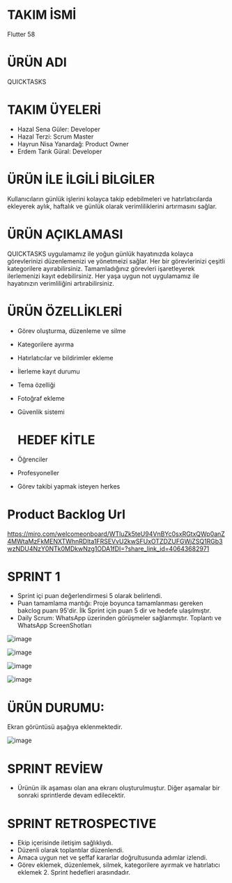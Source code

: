 # TAKIM İSMİ
Flutter 58 

# ÜRÜN ADI
QUICKTASKS 

# TAKIM ÜYELERİ 
- Hazal Sena Güler: Developer 
- Hazal Terzi: Scrum Master 
- Hayrun Nisa Yanardağ: Product Owner 
- Erdem Tarık Güral: Developer 

# ÜRÜN İLE İLGİLİ BİLGİLER 
Kullanıcıların günlük işlerini kolayca takip edebilmeleri ve hatırlatıcılarda ekleyerek aylık, haftalık ve günlük olarak verimliliklerini artırmasını sağlar. 

# ÜRÜN AÇIKLAMASI 
QUICKTASKS uygulamamız ile yoğun günlük hayatınızda kolayca görevlerinizi düzenlemenizi ve yönetmeizi sağlar. Her bir görevlerinizi çeşitli kategorilere ayırabilirsiniz. Tamamladığınız görevleri işaretleyerek ilerlemenizi kayıt edebilirsiniz. Her yaşa uygun not uygulamamız ile hayatınızın verimliliğini artırabilirsiniz. 

# ÜRÜN ÖZELLİKLERİ 
- Görev oluşturma, düzenleme ve silme
- Kategorilere ayırma
- Hatırlatıcılar ve bildirimler ekleme
- İlerleme kayıt durumu
- Tema özelliği
- Fotoğraf ekleme
- Güvenlik sistemi

  # HEDEF KİTLE

- Öğrenciler
- Profesyoneller
- Görev takibi yapmak isteyen herkes

# Product Backlog Url 
https://miro.com/welcomeonboard/WTluZk5teU94VnBYc0sxRGtxQWp0anZ4MWtaMzFkMENXTWhnRDlta1FRSEVvU2kwSFUxOTZDZUFGWjZSQ1RGb3wzNDU4NzY0NTk0MDkwNzg1ODA1fDI=?share_link_id=40643682971 

# SPRINT 1 
- Sprint içi puan değerlendirmesi 5 olarak belirlendi.
- Puan tamamlama mantığı: Proje boyunca tamamlanması gereken bakclog puanı 95'dir. İlk Sprint için puan 5 dir ve hedefe ulaşılmıştır. 
- Daily Scrum: WhatsApp üzerinden görüşmeler sağlanmıştır.
Toplantı ve WhatsApp ScreenShotları

![image](https://github.com/hazalsguler/Team58/assets/173630456/52ab0ca4-1f8e-475e-a8d5-f06b4364550e)

![image](https://github.com/hazalsguler/Team58/assets/173630456/b85f124a-6ec1-4ba8-a871-71851d6e42f5) 

![image](https://github.com/hazalsguler/Team58/assets/173630456/8a51c437-6a32-4fa4-9b10-d247d9c0ebf7)

![image](https://github.com/hazalsguler/Team58/assets/173630456/9d4deece-1b51-4417-b6a5-fb4884ad9d63)

# ÜRÜN DURUMU:
Ekran görüntüsü aşağıya eklenmektedir. 

![image](https://github.com/hazalsguler/Team58/assets/173630456/9c5e1e09-eea5-448b-9462-7db4393da0a8) 

# SPRINT REVİEW 
- Ürünün ilk aşaması olan ana ekranı oluşturulmuştur. Diğer aşamalar bir sonraki sprintlerde devam edilecektir.


# SPRINT RETROSPECTIVE
- Ekip içerisinde iletişim sağlıklıydı.
- Düzenli olarak toplantılar düzenlendi. 
- Amaca uygun net ve şeffaf kararlar doğrultusunda adımlar izlendi.
- Görev eklemek, düzenlemek, silmek, kategorilere ayırmak ve hatırlatıcı eklemek 2. Sprint hedefleri arasındadır. 















